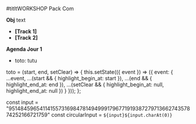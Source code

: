 #titltWORKSHOP Pack Com

**Obj** text

* **[Track 1]** 
* **[Track 2]** 

**Agenda Jour 1**
* toto: tutu

toto = (start, end, setClear) => {
  this.setState(({ event }) => ({
    event: {
      ...event,
      ...(start && { highlight_begin_at: start }),
      ...(end && { highlight_end_at: end }),
      ...(setClear && { highlight_begin_at: null, highlight_end_at: null })
    }
  }));
};

const input = "951484596541141557316984781494999179677191938727971366274357874252166721759"
const circularInput = `${input}${input.charAt(0)}`

